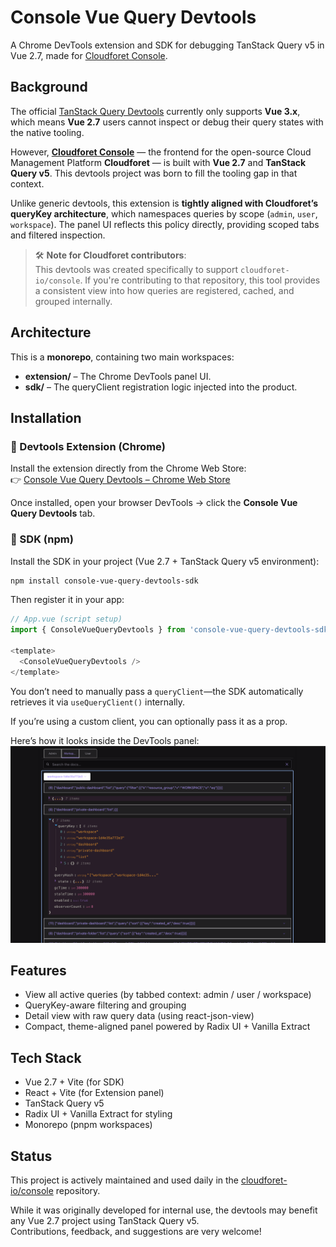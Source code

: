 # Console Vue Query Devtools

A Chrome DevTools extension and SDK for debugging TanStack Query v5 in Vue 2.7, made for [Cloudforet Console](https://github.com/cloudforet-io/console).

## Background

The official [TanStack Query Devtools](https://tanstack.com/query/v5/docs/framework/vue/devtools) currently only supports **Vue 3.x**, which means **Vue 2.7** users cannot inspect or debug their query states with the native tooling.

However, [**Cloudforet Console**](https://github.com/cloudforet-io/console) — the frontend for the open-source Cloud Management Platform **Cloudforet** — is built with **Vue 2.7** and **TanStack Query v5**. This devtools project was born to fill the tooling gap in that context.

Unlike generic devtools, this extension is **tightly aligned with Cloudforet’s queryKey architecture**, which namespaces queries by scope (`admin`, `user`, `workspace`). The panel UI reflects this policy directly, providing scoped tabs and filtered inspection.

> 🛠️ **Note for Cloudforet contributors**:  
> This devtools was created specifically to support `cloudforet-io/console`. If you're contributing to that repository, this tool provides a consistent view into how queries are registered, cached, and grouped internally.

## Architecture

This is a **monorepo**, containing two main workspaces:

- **extension/** – The Chrome DevTools panel UI.
- **sdk/** – The queryClient registration logic injected into the product.

## Installation

### 🔹 Devtools Extension (Chrome)

Install the extension directly from the Chrome Web Store:  
👉 [Console Vue Query Devtools – Chrome Web Store](https://chromewebstore.google.com/detail/console-vue-query-devtool/akehibhefmaginaifkoffdpnbekgeoje)

Once installed, open your browser DevTools → click the **Console Vue Query Devtools** tab.

### 🔹 SDK (npm)

Install the SDK in your project (Vue 2.7 + TanStack Query v5 environment):

```bash
npm install console-vue-query-devtools-sdk
```

Then register it in your app:
```ts
// App.vue (script setup)
import { ConsoleVueQueryDevtools } from 'console-vue-query-devtools-sdk';

<template>
  <ConsoleVueQueryDevtools />
</template>
```

You don’t need to manually pass a `queryClient`—the SDK automatically retrieves it via `useQueryClient()` internally.

If you’re using a custom client, you can optionally pass it as a prop.

Here’s how it looks inside the DevTools panel:
![Example: Console Vue Query Devtools](./docs/images/console-query-devtools-example.png)

## Features

- View all active queries (by tabbed context: admin / user / workspace)
- QueryKey-aware filtering and grouping
- Detail view with raw query data (using react-json-view)
- Compact, theme-aligned panel powered by Radix UI + Vanilla Extract

## Tech Stack

- Vue 2.7 + Vite (for SDK)
- React + Vite (for Extension panel)
- TanStack Query v5
- Radix UI + Vanilla Extract for styling
- Monorepo (pnpm workspaces)

## Status

This project is actively maintained and used daily in the [cloudforet-io/console](https://github.com/cloudforet-io/console) repository.

While it was originally developed for internal use, the devtools may benefit any Vue 2.7 project using TanStack Query v5.  
Contributions, feedback, and suggestions are very welcome!
